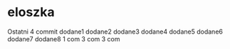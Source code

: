 # eloszka
Ostatni 4 commit
dodane1
dodane2
dodane3
dodane4
dodane5
dodane6
dodane7
dodane8
1 com
3 com
3 com
